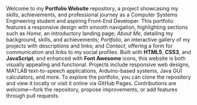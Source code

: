 Welcome to my **Portfolio Website** repository, a project showcasing my skills, achievements, and professional journey as a Computer Systems Engineering student and aspiring Front-End Developer. This portfolio features a responsive design with smooth navigation, highlighting sections such as *Home*, an introductory landing page; *About Me*, detailing my background, skills, and achievements; *Portfolio*, an interactive gallery of my projects with descriptions and links; and *Contact*, offering a form for communication and links to my social profiles. Built with **HTML5**, **CSS3**, and **JavaScript**, and enhanced with **Font Awesome** icons, this website is both visually appealing and functional. Projects include responsive web designs, MATLAB text-to-speech applications, Arduino-based systems, Java GUI calculators, and more. To explore the portfolio, you can clone the repository and view it locally or visit it online via GitHub Pages. Contributions are welcome—fork the repository, propose improvements, or add features through pull requests.
